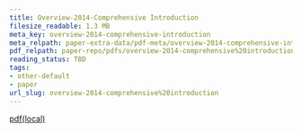 ```yaml
---
title: Overview-2014-Comprehensive Introduction
filesize_readable: 1.3 MB
meta_key: overview-2014-comprehensive-introduction
meta_relpath: paper-extra-data/pdf-meta/overview-2014-comprehensive-introduction.yaml
pdf_relpath: paper-repo/pdfs/overview-2014-comprehensive%20introduction.pdf
reading_status: TBD
tags:
- other-default
- paper
url_slug: overview-2014-comprehensive%20introduction
---
```


[pdf(local)](../../paper-repo/pdfs/overview-2014-comprehensive%20introduction.pdf)
